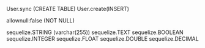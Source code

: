 User.sync (CREATE TABLE)
User.create(INSERT)

allownull:false (NOT NULL)

sequelize.STRING (varchar(255))
sequelize.TEXT
sequelize.BOOLEAN
sequelize.INTEGER
sequelize.FLOAT
sequelize.DOUBLE
sequelize.DECIMAL
